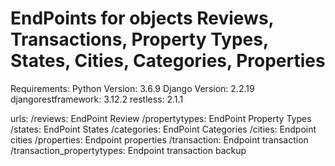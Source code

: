 # EndPoints for objects Reviews, Transactions, Property Types, States, Cities, Categories, Properties

Requirements:
Python Version: 3.6.9
Django Version: 2.2.19
djangorestframework: 3.12.2
restless: 2.1.1


urls:
/reviews: EndPoint Review
/propertytypes: EndPoint Property Types
/states: EndPoint States
/categories: EndPoint Categories
/cities: Endpoint cities
/properties: Endpoint properties
/transaction: Endpoint transaction
/transaction_propertytypes: Endpoint transaction backup

